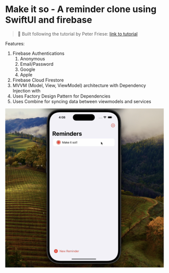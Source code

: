 # Make it so - A reminder clone using SwiftUI and firebase

> 🚀 Built following the tutorial by Peter Friese: [link to tutorial](https://peterfriese.github.io/MakeItSo/tutorials/makeitso)

Features:

1. Firebase Authentications
   1. Anonymous
   2. Email/Password
   3. Google
   4. Apple
2. Firebase Cloud Firestore
3. MVVM (Model, View, ViewModel) architecture with Dependency Injection with
4. Uses Factory Design Pattern for Dependencies
5. Uses Combine for syncing data between viewmodels and services

![alt text](makeItSo-showcase.png)
